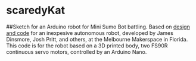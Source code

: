 # scaredyKat
##Sketch for an Arduino robot for Mini Sumo Bot battling.
Based on [design and code](https://microservosumo.wordpress.com/) for an inexpesive autonomous robot, developed by James Dinsmore, Josh Pritt, and others, at the Melbourne Makerspace in Florida. This code is for the robot based on a 3D printed body, two FS90R continuous servo motors, controlled by an Arduino Nano.
